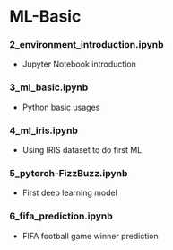# ML-Basic

### 2_environment_introduction.ipynb	
* Jupyter Notebook introduction

### 3_ml_basic.ipynb	
* Python basic usages

### 4_ml_iris.ipynb	
* Using IRIS dataset to do first ML

### 5_pytorch-FizzBuzz.ipynb	
* First deep learning model

### 6_fifa_prediction.ipynb
* FIFA football game winner prediction
